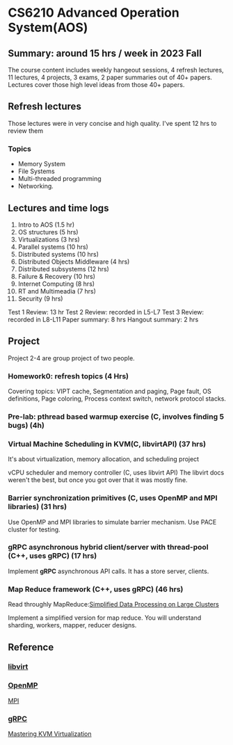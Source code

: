 # CS6210 Advanced Operation System(AOS)

## Summary: around 15 hrs / week in 2023 Fall

The course content includes weekly hangeout sessions, 4 refresh lectures, 11 lectures,
4 projects, 3 exams, 2 paper summaries out of 40+ papers. Lectures cover those high
level ideas from those 40+ papers.

## Refresh lectures

Those lectures were in very concise and high quality. I've spent 12 hrs to review them

### Topics

* Memory System
* File Systems
* Multi-threaded programming
* Networking.

## Lectures and time logs

1. Intro to AOS (1.5 hr)
2. OS structures (5 hrs)
3. Virtualizations (3 hrs)
4. Parallel systems (10 hrs)
5. Distributed systems (10 hrs)
6. Distributed Objects Middleware (4 hrs)
7. Distributed subsystems (12 hrs)
8. Failure & Recovery (10 hrs)
9. Internet Computing (8 hrs)
10. RT and Multimeadia (7 hrs)
11. Security (9 hrs)

Test 1 Review: 13 hr
Test 2 Review: recorded in L5-L7
Test 3 Review: recorded in L8-L11
Paper summary: 8 hrs
Hangout summary: 2 hrs

## Project

Project 2-4 are group project of two people.

### Homework0: refresh topics (4 Hrs)

Covering topics: VIPT cache, Segmentation and paging, Page fault, OS definitions,
Page coloring, Process context switch, network protocol stacks.

### Pre-lab: pthread based warmup exercise (C, involves finding 5 bugs) (4h)

### Virtual Machine Scheduling in **KVM**(C, **libvirtAPI**) (37 hrs)

It's about virtualization, memory allocation, and scheduling project

vCPU scheduler and memory controller (C, uses libvirt API)
The libvirt docs weren't the best, but once you got over that it was mostly fine.

### Barrier synchronization primitives (C, uses OpenMP and MPI libraries) (31 hrs)

Use OpenMP and MPI libraries to simulate barrier mechanism. Use PACE cluster
for testing.

### gRPC asynchronous hybrid client/server with thread-pool (C++, uses gRPC) (17 hrs)

Implement **gRPC** asynchronous API calls. It has a store server, clients.

### Map Reduce framework (C++, uses gRPC) (46 hrs)

Read throughly MapReduce:[Simplified Data Processing on Large Clusters](https://research.google/pubs/mapreduce-simplified-data-processing-on-large-clusters/)

Implement a simplified version for map reduce. You will understand sharding,
workers, mapper, reducer designs.

## Reference

### [libvirt](https://libvirt.org/)

### [OpenMP](https://www.openmp.org/)

[MPI](https://www.mpi-forum.org/)

### [gRPC](https://grpc.io/)

[Mastering KVM Virtualization](https://github.com/saleksvlasov/serlMin/blob/master/Mastering%20KVM%20Virtualization-GEEKBOY.IR.pdf)
